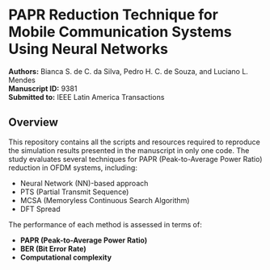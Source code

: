 # PAPR Reduction Technique for Mobile Communication Systems Using Neural Networks

**Authors:** Bianca S. de C. da Silva, Pedro H. C. de Souza, and Luciano L. Mendes  
**Manuscript ID:** 9381  
**Submitted to:** IEEE Latin America Transactions

## Overview
This repository contains all the scripts and resources required to reproduce the simulation results presented in the manuscript in only one code. The study evaluates several techniques for PAPR (Peak-to-Average Power Ratio) reduction in OFDM systems, including:

- Neural Network (NN)-based approach
- PTS (Partial Transmit Sequence)
- MCSA (Memoryless Continuous Search Algorithm)
- DFT Spread

The performance of each method is assessed in terms of:
- **PAPR (Peak-to-Average Power Ratio)**
- **BER (Bit Error Rate)**
- **Computational complexity**
